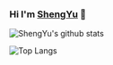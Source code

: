 ### Hi I'm [ShengYu](https://shengyu7697.github.io/) 👋

<!--
**shengyu7697/shengyu7697** is a ✨ _special_ ✨ repository because its `README.md` (this file) appears on your GitHub profile.

Here are some ideas to get you started:

- 🔭 I’m currently working on ...
- 🌱 I’m currently learning ...
- 👯 I’m looking to collaborate on ...
- 🤔 I’m looking for help with ...
- 💬 Ask me about ...
- 📫 How to reach me: ...
- 😄 Pronouns: ...
- ⚡ Fun fact: ...
-->

![ShengYu's github stats](https://github-readme-stats.vercel.app/api?username=shengyu7697&show_icons=true&theme=radical)

![Top Langs](https://github-readme-stats.vercel.app/api/top-langs/?username=shengyu7697&layout=compact&hide=html)

